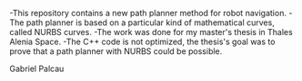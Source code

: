 -This repository contains a new path planner method for robot navigation. 
-The path planner is based on a particular kind of mathematical curves, called NURBS curves.
-The work was done for my master's thesis in Thales Alenia Space.
-The C++ code is not optimized, the thesis's goal was to prove that a path planner with NURBS could 
 be possible.
 
Gabriel Palcau
